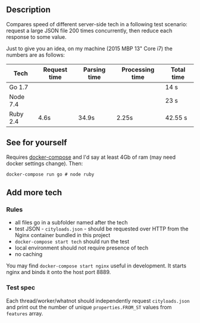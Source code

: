 ## Description

Compares speed of different server-side tech in a following test scenario: request a large JSON file 200 times concurrently, then reduce each response to some value.

Just to give you an idea, on my machine (2015 MBP 13" Core i7) the numbers are as follows:

| Tech          | Request time | Parsing time | Processing time | Total time |
| ------------- | -----------  | ------------ | --------------- | ---------- |
| Go 1.7        |              |              |                 | 14 s       |
| Node 7.4      |              |              |                 | 23 s       |
| Ruby 2.4      | 4.6s         | 34.9s        | 2.25s           | 42.55 s    |

## See for yourself

Requires [docker-compose](https://docs.docker.com/compose/) and I'd say at least 4Gb of ram (may need docker settings change). Then:

```
docker-compose run go # node ruby
```

## Add more tech

### Rules

- all files go in a subfolder named after the tech
- test JSON - `cityloads.json` - should be requested over HTTP from the Nginx container bundled in this project
- `docker-compose start tech` should run the test
- local environment should not require presence of tech 
- no caching

You may find `docker-compose start nginx` useful in development. It starts nginx and binds it onto the host port 8889. 

### Test spec

Each thread/worker/whatnot should independently request `cityloads.json` and print out the number of unique `properties.FROM_ST` values from `features` array.
